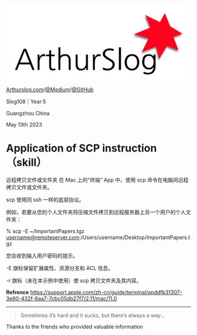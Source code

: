 ![ArthurSlog](https://github.com/BlessedChild/ArthurSlog/blob/master/ArthurSlog_Logo.png?raw=true)

[Arthurslog.com](http://www.arthurslog.com)/[@Medium](https://medium.com/@ArthurSlog)/[@GitHub](https://github.com/BlessedChild/ArthurSlog)

Slog108｜Year·5

Guangzhou China

May 13th 2023

# Application of SCP instruction（skill）

远程拷贝文件或文件夹
在 Mac 上的“终端” App  中，使用 scp 命令在电脑间远程拷贝文件或文件夹。

scp 使用同 ssh 一样的底层协议。

例如，若要从您的个人文件夹将压缩文件拷贝到远程服务器上另一个用户的个人文件夹：

% scp -E ~/ImportantPapers.tgz username@remoteserver.com:/Users/username/Desktop/ImportantPapers.tgz

您会收到输入用户密码的提示。

-E 旗标保留扩展属性、资源分支和 ACL 信息。

-r 旗标（未在本示例中使用）使 scp 拷贝文件夹及其内容。

**Refrence**
https://support.apple.com/zh-cn/guide/terminal/apddfb31307-3e90-432f-8aa7-7cbc05db27f7/2.11/mac/11.0

---

> Sometimes it’s hard and it sucks, but there’s always a way…

Thanks to the friends who provided valuable information